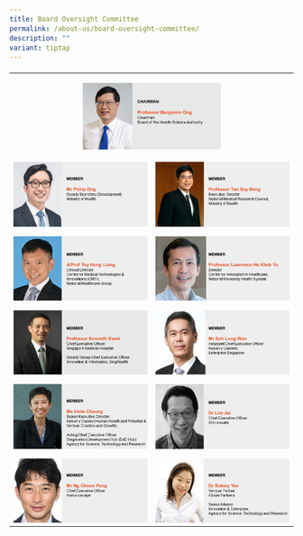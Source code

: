 ```yaml
---
title: Board Oversight Committee
permalink: /about-us/board-oversight-committee/
description: ""
variant: tiptap
---
```

<h4></h4>
<table style="minWidth: 50px">
<colgroup>
<col>
<col>
</colgroup>
<tbody>
<tr>
<th rowspan="1" colspan="2">
<p></p>
<div class="isomer-image-wrapper">
<img style="width: 50%;" height="auto" width="100%" alt="Professor Benjamin Ong" src="/images/About/Oversight Committee/BenjaminOng.JPG">
</div>
</th>
</tr>
<tr>
<td rowspan="1" colspan="1">
<p></p>
<div class="isomer-image-wrapper">
<img style="width: 100%" height="auto" width="100%" alt="DS Philip Ong" src="/images/About/Oversight Committee/PhilipOng.JPG">
</div>
<p></p>
<div class="isomer-image-wrapper">
<img style="width: 100%" height="auto" width="100%" alt="Tey Hong Liang" src="/images/About/Oversight Committee/TeyHongLiang.JPG">
</div>
<p></p>
<div class="isomer-image-wrapper">
<img style="width: 100%" height="auto" width="100%" alt="Kenneth Kwek" src="/images/About/Oversight Committee/KennethKwek.JPG">
</div>
<p></p>
<div class="isomer-image-wrapper">
<img style="width: 100%" height="auto" width="100%" alt="Irene Cheong" src="/images/About/Oversight Committee/IreneCheong.jpg">
</div>
<p></p>
<div class="isomer-image-wrapper">
<img style="width: 100%" height="auto" width="100%" alt="Ng Choon Peng" src="/images/About/Oversight Committee/NgChoonPeng.JPG">
</div>
</td>
<td rowspan="1" colspan="1">
<p></p>
<div class="isomer-image-wrapper">
<img style="width: 100%" height="auto" width="100%" alt="Tan Say Beng" src="/images/About/Oversight Committee/TanSayBeng.jpg">
</div>
<p></p>
<div class="isomer-image-wrapper">
<img style="width: 100%" height="auto" width="100%" alt="Lawrence Ho" src="/images/About/Oversight Committee/LawrenceHo.JPG">
</div>
<p></p>
<div class="isomer-image-wrapper">
<img style="width: 100%" height="auto" width="100%" alt="Soh Leng Wan" src="/images/About/Oversight Committee/SohLengWan.JPG">
</div>
<p></p>
<div class="isomer-image-wrapper">
<img style="width: 100%" height="auto" width="100%" alt="Lim Jui" src="/images/About/Oversight Committee/LimJui.JPG">
</div>
<p></p>
<div class="isomer-image-wrapper">
<img style="width: 100%" height="auto" width="100%" alt="Sidney Yee" src="/images/About/Oversight Committee/SidneyYee.JPG">
</div>
</td>
</tr>
</tbody>
</table>
<p></p>